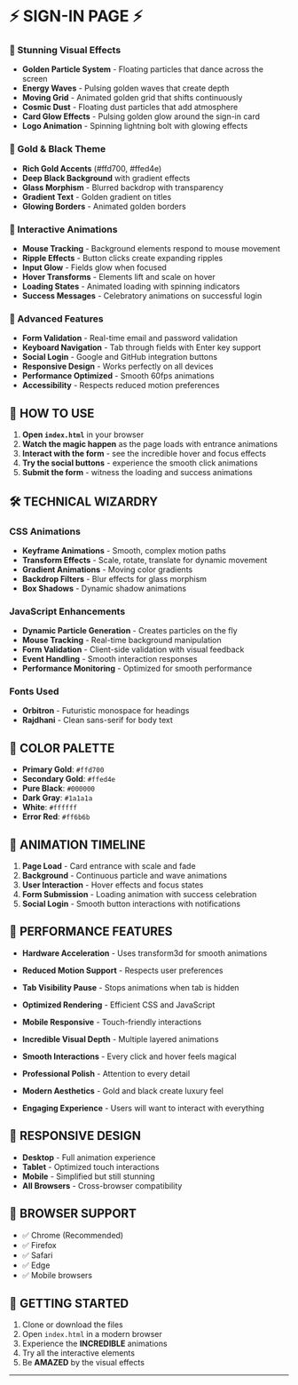 # ⚡ SIGN-IN PAGE ⚡

### 🌟 Stunning Visual Effects

- **Golden Particle System** - Floating particles that dance across the screen
- **Energy Waves** - Pulsing golden waves that create depth
- **Moving Grid** - Animated golden grid that shifts continuously
- **Cosmic Dust** - Floating dust particles that add atmosphere
- **Card Glow Effects** - Pulsing golden glow around the sign-in card
- **Logo Animation** - Spinning lightning bolt with glowing effects

### 🎨 Gold & Black Theme

- **Rich Gold Accents** (#ffd700, #ffed4e)
- **Deep Black Background** with gradient effects
- **Glass Morphism** - Blurred backdrop with transparency
- **Gradient Text** - Golden gradient on titles
- **Glowing Borders** - Animated golden borders

### 🚀 Interactive Animations

- **Mouse Tracking** - Background elements respond to mouse movement
- **Ripple Effects** - Button clicks create expanding ripples
- **Input Glow** - Fields glow when focused
- **Hover Transforms** - Elements lift and scale on hover
- **Loading States** - Animated loading with spinning indicators
- **Success Messages** - Celebratory animations on successful login

### 💫 Advanced Features

- **Form Validation** - Real-time email and password validation
- **Keyboard Navigation** - Tab through fields with Enter key support
- **Social Login** - Google and GitHub integration buttons
- **Responsive Design** - Works perfectly on all devices
- **Performance Optimized** - Smooth 60fps animations
- **Accessibility** - Respects reduced motion preferences

## 🎯 HOW TO USE

1. **Open `index.html`** in your browser
2. **Watch the magic happen** as the page loads with entrance animations
3. **Interact with the form** - see the incredible hover and focus effects
4. **Try the social buttons** - experience the smooth click animations
5. **Submit the form** - witness the loading and success animations

## 🛠️ TECHNICAL WIZARDRY

### CSS Animations

- **Keyframe Animations** - Smooth, complex motion paths
- **Transform Effects** - Scale, rotate, translate for dynamic movement
- **Gradient Animations** - Moving color gradients
- **Backdrop Filters** - Blur effects for glass morphism
- **Box Shadows** - Dynamic shadow animations

### JavaScript Enhancements

- **Dynamic Particle Generation** - Creates particles on the fly
- **Mouse Tracking** - Real-time background manipulation
- **Form Validation** - Client-side validation with visual feedback
- **Event Handling** - Smooth interaction responses
- **Performance Monitoring** - Optimized for smooth performance

### Fonts Used

- **Orbitron** - Futuristic monospace for headings
- **Rajdhani** - Clean sans-serif for body text

## 🎨 COLOR PALETTE

- **Primary Gold**: `#ffd700`
- **Secondary Gold**: `#ffed4e`
- **Pure Black**: `#000000`
- **Dark Gray**: `#1a1a1a`
- **White**: `#ffffff`
- **Error Red**: `#ff6b6b`

## 🌟 ANIMATION TIMELINE

1. **Page Load** - Card entrance with scale and fade
2. **Background** - Continuous particle and wave animations
3. **User Interaction** - Hover effects and focus states
4. **Form Submission** - Loading animation with success celebration
5. **Social Login** - Smooth button interactions with notifications

## 🚀 PERFORMANCE FEATURES

- **Hardware Acceleration** - Uses transform3d for smooth animations
- **Reduced Motion Support** - Respects user preferences
- **Tab Visibility Pause** - Stops animations when tab is hidden
- **Optimized Rendering** - Efficient CSS and JavaScript
- **Mobile Responsive** - Touch-friendly interactions


- **Incredible Visual Depth** - Multiple layered animations
- **Smooth Interactions** - Every click and hover feels magical
- **Professional Polish** - Attention to every detail
- **Modern Aesthetics** - Gold and black create luxury feel
- **Engaging Experience** - Users will want to interact with everything

## 📱 RESPONSIVE DESIGN

- **Desktop** - Full animation experience
- **Tablet** - Optimized touch interactions
- **Mobile** - Simplified but still stunning
- **All Browsers** - Cross-browser compatibility

## 🎯 BROWSER SUPPORT

- ✅ Chrome (Recommended)
- ✅ Firefox
- ✅ Safari
- ✅ Edge
- ✅ Mobile browsers

## 🚀 GETTING STARTED

1. Clone or download the files
2. Open `index.html` in a modern browser
3. Experience the **INCREDIBLE** animations
4. Try all the interactive elements
5. Be **AMAZED** by the visual effects

---

